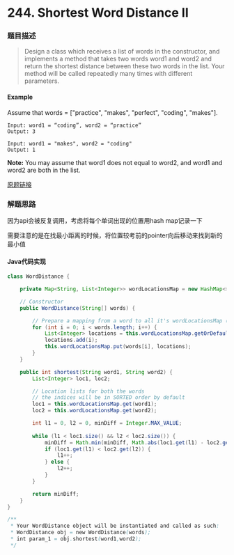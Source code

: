 # 244. Shortest Word Distance II

### 题目描述

> Design a class which receives a list of words in the constructor, and implements a method that takes two words word1 and word2 and return the shortest distance between these two words in the list. Your method will be called repeatedly many times with different parameters. 


#### Example

Assume that words = ["practice", "makes", "perfect", "coding", "makes"].

    Input: word1 = “coding”, word2 = “practice”
    Output: 3
    
    Input: word1 = "makes", word2 = "coding"
    Output: 1

**Note:**
You may assume that word1 does not equal to word2, and word1 and word2 are both in the list.

[原题链接](https://leetcode.com/problems/shortest-word-distance-ii/)

### 解题思路

因为api会被反复调用，考虑将每个单词出现的位置用hash map记录一下

需要注意的是在找最小距离的时候，将位置较考前的pointer向后移动来找到新的最小值


#### Java代码实现

```java
class WordDistance {

    private Map<String, List<Integer>> wordLocationsMap = new HashMap<>();

    // Constructor
    public WordDistance(String[] words) {

        // Prepare a mapping from a word to all it's wordLocationsMap (indices).
        for (int i = 0; i < words.length; i++) {
            List<Integer> locations = this.wordLocationsMap.getOrDefault(words[i], new ArrayList<Integer>());
            locations.add(i);
            this.wordLocationsMap.put(words[i], locations);
        }
    }

    public int shortest(String word1, String word2) {
        List<Integer> loc1, loc2;

        // Location lists for both the words
        // the indices will be in SORTED order by default
        loc1 = this.wordLocationsMap.get(word1);
        loc2 = this.wordLocationsMap.get(word2);

        int l1 = 0, l2 = 0, minDiff = Integer.MAX_VALUE;
        
        while (l1 < loc1.size() && l2 < loc2.size()) {
            minDiff = Math.min(minDiff, Math.abs(loc1.get(l1) - loc2.get(l2)));
            if (loc1.get(l1) < loc2.get(l2)) {
                l1++;
            } else {
                l2++;
            }
        }

        return minDiff;
    }
}

/**
 * Your WordDistance object will be instantiated and called as such:
 * WordDistance obj = new WordDistance(words);
 * int param_1 = obj.shortest(word1,word2);
 */
```